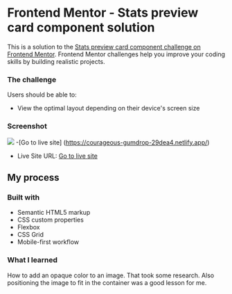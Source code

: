 # Frontend Mentor - Stats preview card component solution

This is a solution to the [Stats preview card component challenge on Frontend Mentor](https://www.frontendmentor.io/challenges/stats-preview-card-component-8JqbgoU62). Frontend Mentor challenges help you improve your coding skills by building realistic projects. 

### The challenge

Users should be able to:

- View the optimal layout depending on their device's screen size

### Screenshot

![](./screenshot.png)
-[Go to live site] (https://courageous-gumdrop-29dea4.netlify.app/)
- Live Site URL: [Go to live site](https://boisterous-melomakarona-5c0839.netlify.app/)

## My process

### Built with

- Semantic HTML5 markup
- CSS custom properties
- Flexbox
- CSS Grid
- Mobile-first workflow

### What I learned

How to add an opaque color to an image. That took some research. Also positioning the image to fit in the container was a good lesson for me.

